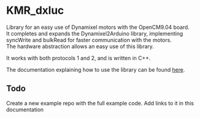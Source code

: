 # KMR_dxluc

Library for an easy use of Dynamixel motors with the OpenCM9.04 board. <br />
It completes and expands the Dynamixel2Arduino library, implementing syncWrite and bulkRead for faster communication with the motors. <br />
The hardware abstraction allows an easy use of this library.

It works with both protocols 1 and 2, and is written in C++.

The documentation explaining how to use the library can be found [here](docs/markdown_sources/mainpage.md).

## Todo
Create a new example repo with the full example code. Add links to it in this documentation
